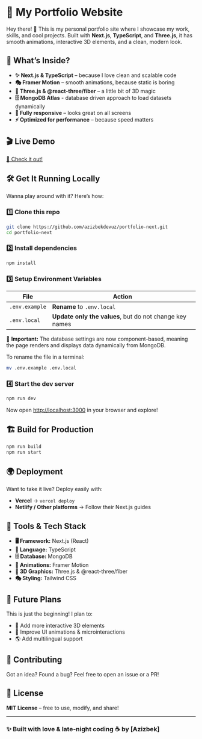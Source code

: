 # 🌟 My Portfolio Website

Hey there! 👋 This is my personal portfolio site where I showcase my work, skills, and cool projects. Built with **Next.js**, **TypeScript**, and **Three.js**, it has smooth animations, interactive 3D elements, and a clean, modern look.

## 🚀 What’s Inside?

- **✨ Next.js & TypeScript** – because I love clean and scalable code
- **🎭 Framer Motion** – smooth animations, because static is boring
- **🌌 Three.js & @react-three/fiber** – a little bit of 3D magic
- **🗄️ MongoDB Atlas** - database driven approach to load datasets dynamically
- **📱 Fully responsive** – looks great on all screens
- **⚡ Optimized for performance** – because speed matters

## 🎬 Live Demo

[🔗 Check it out!](https://portfolio-next-silk-two.vercel.app/)

## 🛠️ Get It Running Locally

Wanna play around with it? Here’s how:

### 1️⃣ Clone this repo

```sh
git clone https://github.com/azizbekdevuz/portfolio-next.git
cd portfolio-next
```

### 2️⃣ Install dependencies

```sh
npm install
```

### 3️⃣ Setup Environment Variables

| File          | Action                                |
|--------------|--------------------------------|
| `.env.example` | **Rename** to `.env.local` |
| `.env.local`  | **Update only the values**, but do not change key names |

📌 **Important:** The database settings are now component-based, meaning the page renders and displays data dynamically from MongoDB.

To rename the file in a terminal:
```sh
mv .env.example .env.local
```

### 4️⃣ Start the dev server

```sh
npm run dev
```

Now open [http://localhost:3000](http://localhost:3000) in your browser and explore!

## 🏗️ Build for Production

```sh
npm run build
npm run start
```

## 🌍 Deployment

Want to take it live? Deploy easily with:

- **Vercel** → `vercel deploy`
- **Netlify / Other platforms** → Follow their Next.js guides

## 🧰 Tools & Tech Stack

- **🖥️ Framework:** Next.js (React)
- **📝 Language:** TypeScript
- **🗄️ Database:** MongoDB
- **🎨 Animations:** Framer Motion
- **🌌 3D Graphics:** Three.js & @react-three/fiber
- **🎭 Styling:** Tailwind CSS

## 🔮 Future Plans

This is just the beginning! I plan to:

- 🚀 Add more interactive 3D elements
- 🎨 Improve UI animations & microinteractions
- 🌎 Add multilingual support

## 🫶 Contributing

Got an idea? Found a bug? Feel free to open an issue or a PR!

## 📜 License

**MIT License** – free to use, modify, and share!

---

### ✨ Built with love & late-night coding ☕ by [Azizbek]
